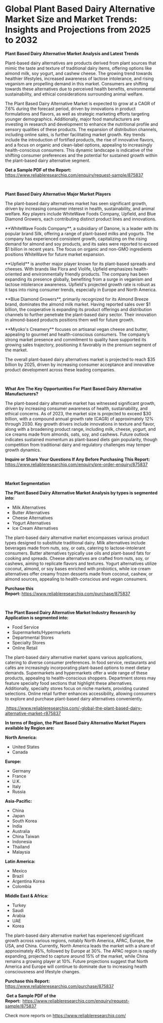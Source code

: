 <p><h1>Global Plant Based Dairy Alternative Market Size and Market Trends: Insights and Projections from 2025 to 2032</h1></p><p><strong>Plant Based Dairy Alternative Market Analysis and Latest Trends</strong></p>
<p><p>Plant-based dairy alternatives are products derived from plant sources that mimic the taste and texture of traditional dairy items, offering options like almond milk, soy yogurt, and cashew cheese. The growing trend towards healthier lifestyles, increased awareness of lactose intolerance, and rising veganism are propelling demand in this market. Consumers are shifting towards these alternatives due to perceived health benefits, environmental sustainability, and ethical considerations surrounding animal welfare.</p><p>The Plant Based Dairy Alternative Market is expected to grow at a CAGR of 7.6% during the forecast period, driven by innovations in product formulations and flavors, as well as strategic marketing efforts targeting younger demographics. Additionally, major food manufacturers are investing in research and development to enhance the nutritional profile and sensory qualities of these products. The expansion of distribution channels, including online sales, is further facilitating market growth. Key trends include the introduction of fortified products, the rise of innovative flavors, and a focus on organic and clean-label options, appealing to increasingly health-conscious consumers. This dynamic landscape is indicative of the shifting consumer preferences and the potential for sustained growth within the plant-based dairy alternative segment.</p></p>
<p><strong>Get a Sample PDF of the Report:&nbsp;</strong> <a href="https://www.reliableresearchiq.com/enquiry/request-sample/875837?utm_campaign=3441&utm_medium=2&utm_source=Github&utm_content=ia&utm_term=21032025&utm_id=plant-based-dairy-alternative">https://www.reliableresearchiq.com/enquiry/request-sample/875837</a></p>
<p>&nbsp;</p>
<p><strong>Plant Based Dairy Alternative Major Market Players</strong></p>
<p><p>The plant-based dairy alternatives market has seen significant growth, driven by increasing consumer interest in health, sustainability, and animal welfare. Key players include WhiteWave Foods Company, Upfield, and Blue Diamond Growers, each contributing distinct product lines and innovations.</p><p>**WhiteWave Foods Company**, a subsidiary of Danone, is a leader with its popular brand Silk, offering a range of plant-based milks and yogurts. The company has experienced consistent growth, capitalizing on the rising demand for almond and soy products, and its sales were reported to exceed $1 billion in recent years. The focus on organic and non-GMO ingredients positions WhiteWave for future market expansion.</p><p>**Upfield** is another major player known for its plant-based spreads and cheeses. With brands like Flora and Violife, Upfield emphasizes health-oriented and environmentally friendly products. The company has been expanding its presence globally, benefiting from a surge in veganism and lactose intolerance awareness. Upfield's projected growth rate is robust as it taps into rising consumer trends, especially in Europe and North America.</p><p>**Blue Diamond Growers**, primarily recognized for its Almond Breeze brand, dominates the almond milk market. Having reported sales over $1 billion, the cooperative is expanding its product offerings and distribution channels to further penetrate the plant-based dairy sector. Their innovation in almond-based products positions them well for future growth.</p><p>**Miyoko's Creamery** focuses on artisanal vegan cheese and butter, appealing to gourmet and health-conscious consumers. The company’s strong market presence and commitment to quality have supported its growing sales trajectory, positioning it favorably in the premium segment of the market.</p><p>The overall plant-based dairy alternatives market is projected to reach $35 billion by 2025, driven by increasing consumer acceptance and innovative product development across these leading companies.</p></p>
<p>&nbsp;</p>
<p><strong>What Are The Key Opportunities For Plant Based Dairy Alternative Manufacturers?</strong></p>
<p><p>The plant-based dairy alternative market has witnessed significant growth, driven by increasing consumer awareness of health, sustainability, and ethical concerns. As of 2023, the market size is projected to exceed $30 billion, with a compound annual growth rate (CAGR) of approximately 12% through 2030. Key growth drivers include innovations in texture and flavor, along with a broadening product range, including milk, cheese, yogurt, and ice creams made from almonds, oats, soy, and cashews. Future outlook indicates sustained momentum as plant-based diets gain popularity, though competition from traditional dairy and regulatory challenges may temper growth dynamics.</p></p>
<p><strong>Inquire or Share Your Questions If Any Before Purchasing This Report:</strong> <a href="https://www.reliableresearchiq.com/enquiry/pre-order-enquiry/875837?utm_campaign=3441&utm_medium=2&utm_source=Github&utm_content=ia&utm_term=21032025&utm_id=plant-based-dairy-alternative">https://www.reliableresearchiq.com/enquiry/pre-order-enquiry/875837</a></p>
<p>&nbsp;</p>
<p><strong>Market Segmentation</strong></p>
<p><strong>The Plant Based Dairy Alternative Market Analysis by types is segmented into:</strong></p>
<p><ul><li>Milk Alternatives</li><li>Butter Alternatives</li><li>Cheese Alternatives</li><li>Yogurt Alternatives</li><li>Ice Cream Alternatives</li></ul></p>
<p><p>The plant-based dairy alternative market encompasses various product types designed to substitute traditional dairy. Milk alternatives include beverages made from nuts, soy, or oats, catering to lactose-intolerant consumers. Butter alternatives typically use oils and plant-based fats for cooking and spreads. Cheese alternatives are crafted from nuts, soy, or cashews, aiming to replicate flavors and textures. Yogurt alternatives utilize coconut, almond, or soy bases enriched with probiotics, while ice cream alternatives offer creamy frozen desserts made from coconut, cashew, or almond sources, appealing to health-conscious and vegan consumers.</p></p>
<p><strong>Purchase this Report:&nbsp;</strong><a href="https://www.reliableresearchiq.com/purchase/875837?utm_campaign=3441&utm_medium=2&utm_source=Github&utm_content=ia&utm_term=21032025&utm_id=plant-based-dairy-alternative">https://www.reliableresearchiq.com/purchase/875837</a></p>
<p>&nbsp;</p>
<p><strong>The Plant Based Dairy Alternative Market Industry Research by Application is segmented into:</strong></p>
<p><ul><li>Food Service</li><li>Supermarkets/Hypermarkets</li><li>Departmental Stores</li><li>Specialty Stores</li><li>Online Retail</li></ul></p>
<p><p>The plant-based dairy alternative market spans various applications, catering to diverse consumer preferences. In food service, restaurants and cafés are increasingly incorporating plant-based options to meet dietary demands. Supermarkets and hypermarkets offer a wide range of these products, appealing to health-conscious shoppers. Department stores may feature specialty food sections that highlight these alternatives. Additionally, specialty stores focus on niche markets, providing curated selections. Online retail further enhances accessibility, allowing consumers to explore and purchase plant-based dairy alternatives conveniently.</p></p>
<p><a href="https://www.reliableresearchiq.com/-global-the-plant-based-dairy-alternative-market-r875837?utm_campaign=3441&utm_medium=2&utm_source=Github&utm_content=ia&utm_term=21032025&utm_id=plant-based-dairy-alternative">&nbsp;https://www.reliableresearchiq.com/-global-the-plant-based-dairy-alternative-market-r875837</a></p>
<p><strong>In terms of Region, the Plant Based Dairy Alternative Market Players available by Region are:</strong></p>
<p>
    <p> <strong> North America: </strong>
        <ul>
            <li>United States</li>
            <li>Canada</li>
        </ul>
        </p> 
    <p> <strong> Europe: </strong>
        <ul>
            <li>Germany</li>
            <li>France</li>
            <li>U.K.</li>
            <li>Italy</li>
            <li>Russia</li>
        </ul>
        </p> 
    <p> <strong> Asia-Pacific: </strong>
        <ul>
            <li>China</li>
            <li>Japan</li>
            <li>South Korea</li>
            <li>India</li>
            <li>Australia</li>
            <li>China Taiwan</li>
            <li>Indonesia</li>
            <li>Thailand</li>
            <li>Malaysia</li>
        </ul>
        </p> 
    <p> <strong> Latin America: </strong>
        <ul>
            <li>Mexico</li>
            <li>Brazil</li>
            <li>Argentina Korea</li>
            <li>Colombia</li>
        </ul>
        </p> 
    <p> <strong> Middle East & Africa: </strong>
        <ul>
            <li>Turkey</li>
            <li>Saudi</li>
            <li>Arabia</li>
            <li>UAE</li>
            <li>Korea</li>
        </ul>
    </p>
    </p>
<p><p>The plant-based dairy alternative market has experienced significant growth across various regions, notably North America, APAC, Europe, the USA, and China. Currently, North America leads the market with a share of approximately 45%, followed by Europe at 30%. The APAC region is rapidly expanding, projected to capture around 15% of the market, while China remains a growing player at 10%. Future projections suggest that North America and Europe will continue to dominate due to increasing health consciousness and lifestyle changes.</p></p>
<p><strong>Purchase this Report: </strong><a href="https://www.reliableresearchiq.com/purchase/875837?utm_campaign=3441&utm_medium=2&utm_source=Github&utm_content=ia&utm_term=21032025&utm_id=plant-based-dairy-alternative">https://www.reliableresearchiq.com/purchase/875837</a></p>
<p>&nbsp;<strong>Get a Sample PDF of the Report:&nbsp;&nbsp;</strong><a href="https://www.reliableresearchiq.com/enquiry/request-sample/875837?utm_campaign=3441&utm_medium=2&utm_source=Github&utm_content=ia&utm_term=21032025&utm_id=plant-based-dairy-alternative">https://www.reliableresearchiq.com/enquiry/request-sample/875837</a></p>
<p><strong></strong></p>
<p>Check more reports on <a href="https://www.reliableresearchiq.com/?utm_campaign=3441&utm_medium=2&utm_source=Github&utm_content=ia&utm_term=21032025&utm_id=plant-based-dairy-alternative">https://www.reliableresearchiq.com/</a></p>